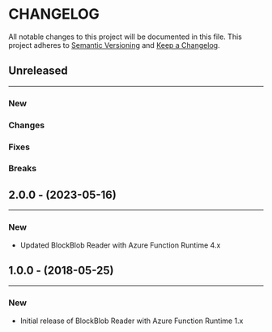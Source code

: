 # CHANGELOG

All notable changes to this project will be documented in this file.
This project adheres to [Semantic Versioning](http://semver.org/) and [Keep a Changelog](http://keepachangelog.com/).



## Unreleased
---

### New

### Changes

### Fixes

### Breaks


## 2.0.0 - (2023-05-16)
---

### New
* Updated BlockBlob Reader with Azure Function Runtime 4.x

## 1.0.0 - (2018-05-25)
---

### New
* Initial release of BlockBlob Reader with Azure Function Runtime 1.x


